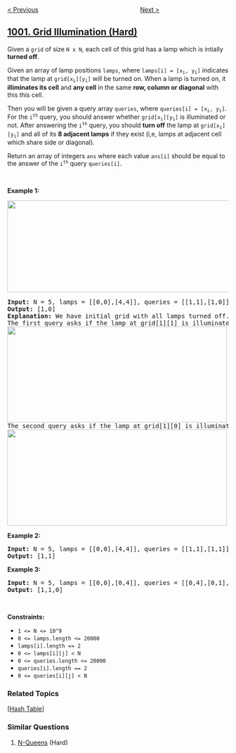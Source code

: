 <!--|This file generated by command(leetcode description); DO NOT EDIT.    |-->
<!--+----------------------------------------------------------------------+-->
<!--|@author    openset <openset.wang@gmail.com>                           |-->
<!--|@link      https://github.com/openset                                 |-->
<!--|@home      https://github.com/openset/leetcode                        |-->
<!--+----------------------------------------------------------------------+-->

[< Previous](../minimum-cost-to-merge-stones "Minimum Cost to Merge Stones")
　　　　　　　　　　　　　　　　
[Next >](../find-common-characters "Find Common Characters")

## [1001. Grid Illumination (Hard)](https://leetcode.com/problems/grid-illumination "网格照明")

<p>Given a <code>grid</code> of size <code>N x N</code>, each cell of this grid has a lamp which is intially <strong>turned off</strong>.</p>

<p>Given an array of lamp positions <code>lamps</code>, where <code>lamps[i] = [x<sub>i</sub>, y<sub>i</sub>]</code> indicates that the lamp at <code>grid[x<sub>i</sub>][y<sub>i</sub>]</code> will be turned on. When a lamp is turned on, it <strong>illiminates its cell</strong> and <strong>any cell</strong> in the same <strong>row, column or diagonal</strong> with this this cell.</p>

<p>Then you will be given a query array <code>queries</code>, where&nbsp;<code>queries[i] = [x<sub>i</sub>, y<sub>i</sub>]</code>. For the <code>i<sup>th</sup></code>&nbsp;query, you should answer whether <code>grid[x<sub>i</sub>][y<sub>i</sub>]</code> is illuminated or not. After answering the <code>i<sup>th</sup></code> query, you should <strong>turn off</strong> the lamp at&nbsp;<code>grid[x<sub>i</sub>][y<sub>i</sub>]</code> and all of its <strong>8 adjacent lamps</strong> if they exist&nbsp;(i,e, lamps at adjacent cell which share side or diagonal).</p>

<p>Return an array of integers <code>ans</code> where each&nbsp;value <code>ans[i]</code> should be equal to the answer of the <code>i<sup>th</sup></code> query <code>queries[i]</code>.</p>

<p>&nbsp;</p>
<p><strong>Example 1:</strong></p>
<img alt="" src="https://assets.leetcode.com/uploads/2020/08/19/illu_1.jpg" style="width: 750px; height: 209px;" />
<pre>
<strong>Input:</strong> N = 5, lamps = [[0,0],[4,4]], queries = [[1,1],[1,0]]
<strong>Output:</strong> [1,0]
<strong>Explanation:</strong> We have initial grid with all lamps turned off. In the above picture we see the grid after turning the lamp at grid[0][0] on then turning the lamp at grid[4][4] on.
The first query asks if the lamp at grid[1][1] is illuminated or not (the blue square) and as it is illuminated, we return 1. Then we turn off any lamp in the red square.
<img alt="" src="https://assets.leetcode.com/uploads/2020/08/19/illu_step1.jpg" style="width: 500px; height: 218px;" />
The second query asks if the lamp at grid[1][0] is illuminated or not (the blue square) and as it is not illustrated, we return 0. Then we turn off any lamp in the red rectangle.
<img alt="" src="https://assets.leetcode.com/uploads/2020/08/19/illu_step2.jpg" style="width: 500px; height: 219px;" />
</pre>

<p><strong>Example 2:</strong></p>

<pre>
<strong>Input:</strong> N = 5, lamps = [[0,0],[4,4]], queries = [[1,1],[1,1]]
<strong>Output:</strong> [1,1]
</pre>

<p><strong>Example 3:</strong></p>

<pre>
<strong>Input:</strong> N = 5, lamps = [[0,0],[0,4]], queries = [[0,4],[0,1],[1,4]]
<strong>Output:</strong> [1,1,0]
</pre>

<p>&nbsp;</p>
<p><strong>Constraints:</strong></p>

<ul>
	<li><code>1 &lt;= N &lt;= 10^9</code></li>
	<li><code>0 &lt;= lamps.length &lt;= 20000</code></li>
	<li><code>lamps[i].length == 2</code></li>
	<li><code>0 &lt;= lamps[i][j] &lt; N</code></li>
	<li><code>0 &lt;= queries.length &lt;= 20000</code></li>
	<li><code>queries[i].length == 2</code></li>
	<li><code>0 &lt;= queries[i][j] &lt; N</code></li>
</ul>

### Related Topics
  [[Hash Table](../../tag/hash-table/README.md)]

### Similar Questions
  1. [N-Queens](../n-queens) (Hard)
